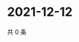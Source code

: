 # 2021-12-12

共 0 条

<!-- BEGIN WEIBO -->
<!-- 最后更新时间 Sun Dec 12 2021 08:53:23 GMT+0800 (China Standard Time) -->

<!-- END WEIBO -->
